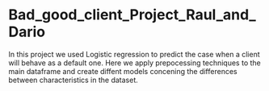 # Bad_good_client_Project_Raul_and_Dario
In this project we used Logistic regression to predict the case when a client will behave as a default one. Here we apply prepocessing techniques to the main dataframe and create diffent models concening the differences between characteristics in the dataset. 
